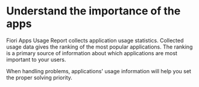 # Understand the importance of the apps

Fiori Apps Usage Report collects application usage statistics. Collected usage data gives the ranking of the most popular applications. The ranking is a primary source of information about which applications are most important to your users.

When handling problems, applications' usage information will help you set the proper solving priority.

